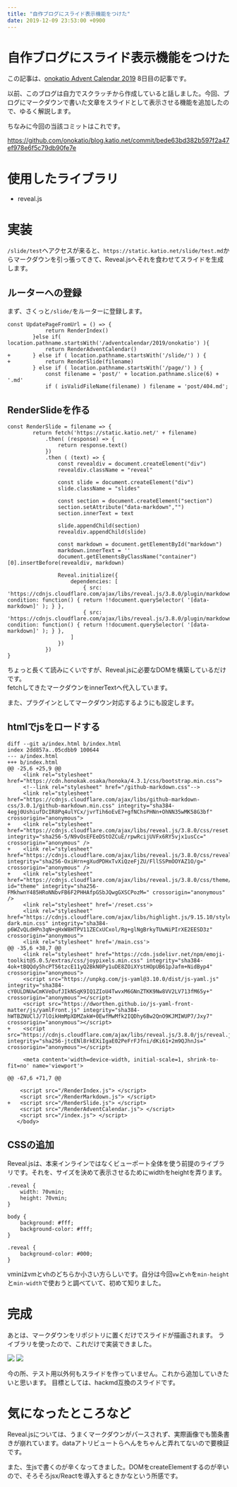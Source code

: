 ```yaml
---
title: "自作ブログにスライド表示機能をつけた"
date: 2019-12-09 23:53:00 +0900
---
```


自作ブログにスライド表示機能をつけた
===

この記事は、[onokatio Advent Calendar 2019](/adventcalendar/2019/onokatio) 8日目の記事です。  

以前、このブログは自力でスクラッチから作成していると話しました。今回、ブログにマークダウンで書いた文章をスライドとして表示させる機能を追加したので、ゆるく解説します。

ちなみに今回の当該コミットはこれです。

https://github.com/onokatio/blog.katio.net/commit/bede63bd382b597f2a47ef978e6f5c79db90fe7e

# 使用したライブラリ

- reveal.js

# 実装

`/slide/test`へアクセスが来ると、`https://static.katio.net/slide/test.md`からマークダウンを引っ張ってきて、Reveal.jsへそれを食わせてスライドを生成します。

## ルーターへの登録

まず、さくっと`/slide/`をルーターに登録します。

```js=
const UpdatePageFromUrl = () => {
 			return RenderIndex()
 		}else if( location.pathname.startsWith('/adventcalendar/2019/onokatio') ){
 			return RenderAdventCalendar()
+		} else if ( location.pathname.startsWith('/slide/') ) {
+			return RenderSlide(filename)
 		} else if ( location.pathname.startsWith('/page/') ) {
 			const filename = 'post/' + location.pathname.slice(6) + '.md'
 			if ( isValidFileName(filename) ) filename = 'post/404.md';
```

## RenderSlideを作る

```js=
const RenderSlide = filename => {
		return fetch('https://static.katio.net/' + filename)
			.then( (response) => {
				return response.text()
			})
			.then ( (text) => {
				const revealdiv = document.createElement("div")
				revealdiv.className = "reveal"

				const slide = document.createElement("div")
				slide.className = "slides"

				const section = document.createElement("section")
				section.setAttribute("data-markdown","")
				section.innerText = text

				slide.appendChild(section)
				revealdiv.appendChild(slide)

				const markdown = document.getElementById("markdown")
				markdown.innerText = ''
				document.getElementsByClassName("container")[0].insertBefore(revealdiv, markdown)

				Reveal.initialize({
					dependencies: [
						{ src: 'https://cdnjs.cloudflare.com/ajax/libs/reveal.js/3.8.0/plugin/markdown/marked.js', condition: function() { return !!document.querySelector( '[data-markdown]' ); } },
						{ src: 'https://cdnjs.cloudflare.com/ajax/libs/reveal.js/3.8.0/plugin/markdown/markdown.min.js', condition: function() { return !!document.querySelector( '[data-markdown]' ); } },
					]
				})
			})
}
```

ちょっと長くて読みにくいですが、Reveal.jsに必要なDOMを構築しているだけです。  
fetchしてきたマークダウンをinnerTextへ代入しています。

また、プラグインとしてマークダウン対応するようにも設定します。
## htmlでjsをロードする

```html=
diff --git a/index.html b/index.html
index 2dd857a..05cdbb9 100644
--- a/index.html
+++ b/index.html
@@ -25,6 +25,9 @@
     <link rel="stylesheet" href="https://cdn.honokak.osaka/honoka/4.3.1/css/bootstrap.min.css">
     <!--link rel="stylesheet" href="/github-markdown.css"-->
     <link rel="stylesheet" href="https://cdnjs.cloudflare.com/ajax/libs/github-markdown-css/3.0.1/github-markdown.min.css" integrity="sha384-4egj0UshiufDcIR8Pq4ulYCx/jvrTih6oEvE7+gfNChsPHNn+OhNN35wMK58G3bf" crossorigin="anonymous">
+    <link rel="stylesheet" href="https://cdnjs.cloudflare.com/ajax/libs/reveal.js/3.8.0/css/reset.min.css" integrity="sha256-5/N9vOsEFEeDStOZCuE/rpwRcijUVFx6RY5vjx1usCc=" crossorigin="anonymous" />
+    <link rel="stylesheet" href="https://cdnjs.cloudflare.com/ajax/libs/reveal.js/3.8.0/css/reveal.min.css" integrity="sha256-OxiHrn+gXudPDHxTvXiQzeFjZU/FllSSPmOOYAZ1O/g=" crossorigin="anonymous" />
+    <link rel="stylesheet" href="https://cdnjs.cloudflare.com/ajax/libs/reveal.js/3.8.0/css/theme/black.min.css" id="theme" integrity="sha256-FMkhwnY485HRoNNbvFB6F2PHHAfpGSbJQwgGXSCPozM=" crossorigin="anonymous" />
     <link rel="stylesheet" href='/reset.css'>
     <link rel="stylesheet" href="https://cdnjs.cloudflare.com/ajax/libs/highlight.js/9.15.10/styles/solarized-dark.min.css" integrity="sha384-p6WZvQLdHPn3qN+qHxW8HTPV11ZECxUCxol/Rg+glNgBrkyTUwNiPIrXE2EESD3z" crossorigin="anonymous">
     <link rel="stylesheet" href='/main.css'>
@@ -35,6 +38,7 @@
     <link rel="stylesheet" href="https://cdn.jsdelivr.net/npm/emoji-toolkit@5.0.5/extras/css/joypixels.min.css" integrity="sha384-4ok+tBQQdy5hcPT56tzcE11yQ2BkN0Py1uDE8ZOiXYstHOpUB61pJafm+NidByp4" crossorigin="anonymous">
     <script src="https://unpkg.com/js-yaml@3.10.0/dist/js-yaml.js" integrity="sha384-cY0ULDNUwCmKVeDufJIkNSqK9IQ1ZIoU4TwvxM6GNnZTKK9Nw8VV2LV713fM65y+" crossorigin="anonymous"></script>
     <script src="https://dworthen.github.io/js-yaml-front-matter/js/yamlFront.js" integrity="sha384-hWTBZNUClJ/7lOikHmMpXDMZakW+0EwfMwMfk2IQDhy6Bw2QnO9KJMIWUP7/Jxy7" crossorigin="anonymous"></script>
+    <script src="https://cdnjs.cloudflare.com/ajax/libs/reveal.js/3.8.0/js/reveal.js" integrity="sha256-jtcENl8rkEXiIgaE02PeFrFJfni/dKi61+2m9QJhnJs=" crossorigin="anonymous"></script>
 
     <meta content='width=device-width, initial-scale=1, shrink-to-fit=no' name='viewport'>
 
@@ -67,6 +71,7 @@
 
 	<script src="/RenderIndex.js"> </script>
 	<script src="/RenderMarkdown.js"> </script>
+	<script src="/RenderSlide.js"> </script>
 	<script src="/RenderAdventCalendar.js"> </script>
 	<script src="/index.js"> </script>
   </body>
```

## CSSの追加

Reveal.jsは、本来インラインではなくビューポート全体を使う前提のライブラリです。それを、サイズを決めて表示させるためにwidthをheightを弄ります。

```css=
.reveal {
	width: 70vmin;
	height: 70vmin;
}

body {
	background: #fff;
	background-color: #fff;
}

.reveal {
	background-color: #000;
}
```

vminはvmとvhのどちらか小さい方らしいです。自分は今回`vw`と`vh`を`min-height`と`min-width`で使おうと調べていて、初めて知りました。

# 完成

あとは、マークダウンをリポジトリに置くだけでスライドが描画されます。
ライブラリを使ったので、これだけで実装できました。

![](https://static.katio.net/image/blog-slide1.png)
![](https://static.katio.net/image/blog-slide2.png)

今の所、テスト用以外何もスライドを作っていません。これから追加していきたいと思います。
目標としては、hackmd互換のスライドです。

# 気になったところなど

Reveal.jsについては、うまくマークダウンがパースされず、実際画像でも箇条書きが崩れています。dataアトリビュートらへんをちゃんと弄れてないので要検証です。

また、生jsで書くのが辛くなってきました。DOMをcreateElementするのが辛いので、そろそろjsx/Reactを導入するときかなという所感です。
